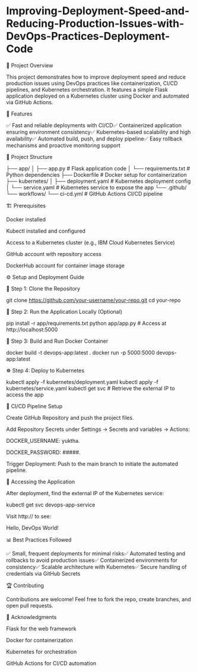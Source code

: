 # Improving-Deployment-Speed-and-Reducing-Production-Issues-with-DevOps-Practices-Deployment-Code

🚀 Project Overview

This project demonstrates how to improve deployment speed and reduce production issues using DevOps practices like containerization, CI/CD pipelines, and Kubernetes orchestration. It features a simple Flask application deployed on a Kubernetes cluster using Docker and automated via GitHub Actions.

🧩 Features

✅ Fast and reliable deployments with CI/CD✅ Containerized application ensuring environment consistency✅ Kubernetes-based scalability and high availability✅ Automated build, push, and deploy pipeline✅ Easy rollback mechanisms and proactive monitoring support

📁 Project Structure

├── app/
│   ├── app.py            # Flask application code
│   └── requirements.txt  # Python dependencies
├── Dockerfile            # Docker setup for containerization
├── kubernetes/
│   ├── deployment.yaml   # Kubernetes deployment config
│   └── service.yaml      # Kubernetes service to expose the app
└── .github/
    └── workflows/
        └── ci-cd.yml     # GitHub Actions CI/CD pipeline

🏗️ Prerequisites

Docker installed

Kubectl installed and configured

Access to a Kubernetes cluster (e.g., IBM Cloud Kubernetes Service)

GitHub account with repository access

DockerHub account for container image storage

⚙️ Setup and Deployment Guide

📝 Step 1: Clone the Repository

git clone https://github.com/your-username/your-repo.git
cd your-repo

🐍 Step 2: Run the Application Locally (Optional)

pip install -r app/requirements.txt
python app/app.py  # Access at http://localhost:5000

🐳 Step 3: Build and Run Docker Container

docker build -t devops-app:latest .
docker run -p 5000:5000 devops-app:latest

☸️ Step 4: Deploy to Kubernetes

kubectl apply -f kubernetes/deployment.yaml
kubectl apply -f kubernetes/service.yaml
kubectl get svc  # Retrieve the external IP to access the app

🚦 CI/CD Pipeline Setup

Create GitHub Repository and push the project files.

Add Repository Secrets under Settings → Secrets and variables → Actions:

DOCKER_USERNAME: yuktha.

DOCKER_PASSWORD: #####.

Trigger Deployment: Push to the main branch to initiate the automated pipeline.

🔎 Accessing the Application

After deployment, find the external IP of the Kubernetes service:

kubectl get svc devops-app-service

Visit http://<external-ip> to see:

Hello, DevOps World!

📊 Best Practices Followed

✅ Small, frequent deployments for minimal risks✅ Automated testing and rollbacks to avoid production issues✅ Containerized environments for consistency✅ Scalable architecture with Kubernetes✅ Secure handling of credentials via GitHub Secrets

🏆 Contributing

Contributions are welcome! Feel free to fork the repo, create branches, and open pull requests.


🙌 Acknowledgments

Flask for the web framework

Docker for containerization

Kubernetes for orchestration

GitHub Actions for CI/CD automation
